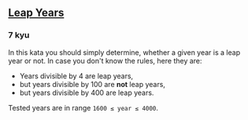 <h2><a href=https://www.codewars.com/kata/526c7363236867513f0005ca/train/csharp target="_blank">Leap Years</a></h2><h3>7 kyu</h3><p>In this kata you should simply determine, whether a given year is a leap year or not. In case you don't know the rules, here they are:</p><ul><li>Years divisible by 4 are leap years,</li><li>but years divisible by 100 are <strong>not</strong> leap years,</li><li>but years divisible by 400 are leap years.</li></ul><p>Tested years are in range <code>1600 ≤ year ≤ 4000</code>.</p>